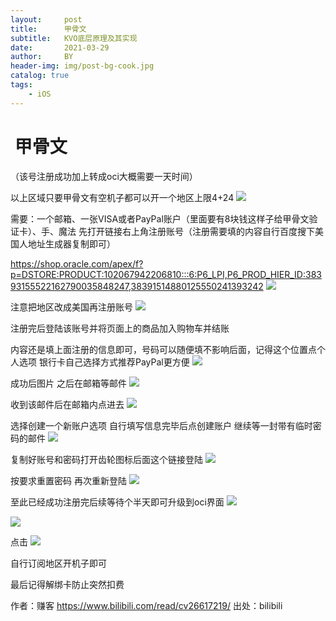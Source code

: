 ```yaml
---
layout:     post
title:      甲骨文
subtitle:   KVO底层原理及其实现
date:       2021-03-29
author:     BY
header-img: img/post-bg-cook.jpg
catalog: true
tags:
    - iOS
---
```


#  甲骨文
（该号注册成功加上转成oci大概需要一天时间）

以上区域只要甲骨文有空机子都可以开一个地区上限4+24
![](:/ec28170830394ba49ebcf998208f26f2)


需要：一个邮箱、一张VISA或者PayPal账户（里面要有8块钱这样子给甲骨文验证卡）、手、魔法
先打开链接右上角注册账号（注册需要填的内容自行百度搜下美国人地址生成器复制即可）

https://shop.oracle.com/apex/f?p=DSTORE:PRODUCT:102067942206810:::6:P6_LPI,P6_PROD_HIER_ID:38393155522162790035848247,38391514880125550241393242
![](:/6a78977369de43cfbcf76ccb6a86a276)


注意把地区改成美国再注册账号
![](:/cb145784ead1429ebd3b1e450adf3493)

注册完后登陆该账号并将页面上的商品加入购物车并结账


内容还是填上面注册的信息即可，号码可以随便填不影响后面，记得这个位置点个人选项
银行卡自己选择方式推荐PayPal更方便
![](:/ff569f190a0c42eca4f1126f2c08b722)

成功后图片
之后在邮箱等邮件
![](:/447910f01f01494fa103c344562de98a)

收到该邮件后在邮箱内点进去
![](:/2b29d9f704f7421899d13553a41ba136)


选择创建一个新账户选项
自行填写信息完毕后点创建账户
继续等一封带有临时密码的邮件
![](:/6839bb06decc4c05abc661641d5a1f9b)


复制好账号和密码打开齿轮图标后面这个链接登陆
![](:/13a584b4ee8348948cfa663412f31974)

按要求重置密码
再次重新登陆
![](:/36718b76ce79497a82ecc17d473a5485)


至此已经成功注册完后续等待个半天即可升级到oci界面
![](:/ae1f18c1657c430fa8003d5028f585e2)

![](:/9c92b4cf5067449cbd383065b7c40204)

点击
![](:/88b3123c995a43c1bdc10c780b9acb82)

自行订阅地区开机子即可



最后记得解绑卡防止突然扣费

 作者：赚客 https://www.bilibili.com/read/cv26617219/ 出处：bilibili